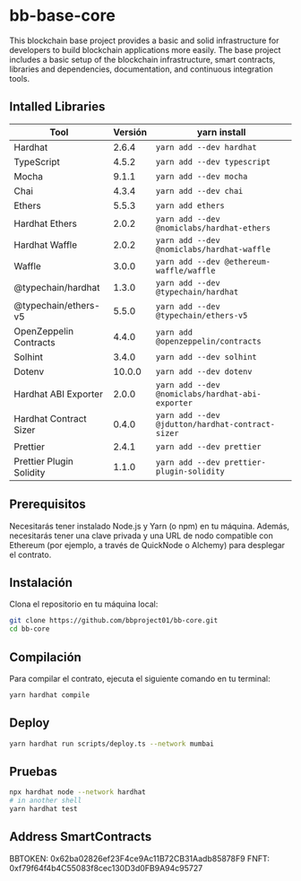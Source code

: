 # bb-base-core
This blockchain base project provides a basic and solid infrastructure for developers to build blockchain applications more easily. The base project includes a basic setup of the blockchain infrastructure, smart contracts, libraries and dependencies, documentation, and continuous integration tools.


## Intalled Libraries

| Tool | Versión | yarn install |
| -------- | ------- | --------------------- |
| Hardhat | 2.6.4 | `yarn add --dev hardhat` |
| TypeScript | 4.5.2 | `yarn add --dev typescript` |
| Mocha | 9.1.1 | `yarn add --dev mocha` |
| Chai | 4.3.4 | `yarn add --dev chai` |
| Ethers | 5.5.3 | `yarn add ethers` |
| Hardhat Ethers | 2.0.2 | `yarn add --dev @nomiclabs/hardhat-ethers` |
| Hardhat Waffle | 2.0.2 | `yarn add --dev @nomiclabs/hardhat-waffle` |
| Waffle | 3.0.0 | `yarn add --dev @ethereum-waffle/waffle` |
| @typechain/hardhat | 1.3.0 | `yarn add --dev @typechain/hardhat` |
| @typechain/ethers-v5 | 5.5.0 | `yarn add --dev @typechain/ethers-v5` |
| OpenZeppelin Contracts | 4.4.0 | `yarn add @openzeppelin/contracts` |
| Solhint | 3.4.0 | `yarn add --dev solhint` |
| Dotenv | 10.0.0 | `yarn add --dev dotenv` |
| Hardhat ABI Exporter | 2.0.0 | `yarn add --dev @nomiclabs/hardhat-abi-exporter` |
| Hardhat Contract Sizer | 0.4.0 | `yarn add --dev @jdutton/hardhat-contract-sizer` |
| Prettier | 2.4.1 | `yarn add --dev prettier` |
| Prettier Plugin Solidity | 1.1.0 | `yarn add --dev prettier-plugin-solidity` |
## Prerequisitos

Necesitarás tener instalado Node.js y Yarn (o npm) en tu máquina. Además, necesitarás tener una clave privada y una URL de nodo compatible con Ethereum (por ejemplo, a través de QuickNode o Alchemy) para desplegar el contrato.

## Instalación

Clona el repositorio en tu máquina local:

```bash
git clone https://github.com/bbproject01/bb-core.git
cd bb-core
```
## Compilación
Para compilar el contrato, ejecuta el siguiente comando en tu terminal:
```bash
yarn hardhat compile
```
## Deploy 
```bash
yarn hardhat run scripts/deploy.ts --network mumbai 
```
## Pruebas
```bash
npx hardhat node --network hardhat  
# in another shell
yarn hardhat test
```

## Address SmartContracts
BBTOKEN: 0x62ba02826ef23F4ce9Ac11B72CB31Aadb85878F9
FNFT:    0xf79f64f4b4C55083f8cec130D3d0FB9A94c95727